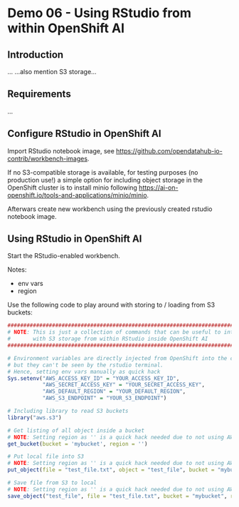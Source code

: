 # Demo 06 - Using RStudio from within OpenShift AI

## Introduction
...
...also mention S3 storage...

## Requirements
...

## Configure RStudio in OpenShift AI
Import RStudio notebook image, see https://github.com/opendatahub-io-contrib/workbench-images.

If no S3-compatible storage is available, for testing purposes (no production use!) a simple option for including object storage in the OpenShift cluster is to install minio following https://ai-on-openshift.io/tools-and-applications/minio/minio.

Afterwars create new workbench using the previously created rstudio notebook image.

## Using RStudio in OpenShift AI
Start the RStudio-enabled workbench.

Notes:
- env vars
- region

Use the following code to play around with storing to / loading from S3 buckets:
```R
################################################################################
# NOTE: This is just a collection of commands that can be useful to interact
#       with S3 storage from within RStudio inside OpenShift AI
################################################################################

# Environment variables are directly injected from OpenShift into the container, 
# but they can't be seen by the rstudio terminal. 
# Hence, setting env vars manually as quick hack
Sys.setenv("AWS_ACCESS_KEY_ID" = "YOUR_ACCESS_KEY_ID",
           "AWS_SECRET_ACCESS_KEY" = "YOUR_SECRET_ACCESS_KEY",
           "AWS_DEFAULT_REGION" = "YOUR_DEFAULT_REGION",
           "AWS_S3_ENDPOINT" = "YOUR_S3_ENDPOINT")

# Including library to read S3 buckets
library("aws.s3")

# Get listing of all object inside a bucket
# NOTE: Setting region as '' is a quick hack needed due to not using AWS S3, but minio
get_bucket(bucket = 'mybucket', region = '')

# Put local file into S3
# NOTE: Setting region as '' is a quick hack needed due to not using AWS S3, but minio
put_object(file = "test_file.txt", object = "test_file", bucket = "mybucket", region = '')

# Save file from S3 to local
# NOTE: Setting region as '' is a quick hack needed due to not using AWS S3, but minio
save_object("test_file", file = "test_file.txt", bucket = "mybucket", region = '')
```
